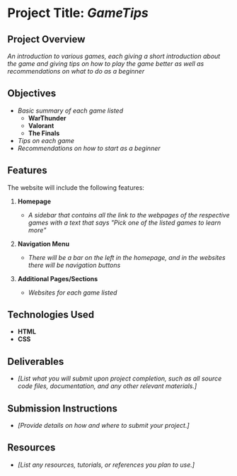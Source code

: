 # Project Title: *GameTips*

## Project Overview
*An introduction to various games, each giving a short introduction about the game and 
giving tips on how to play the game better as well as recommendations on what to do as a beginner*

## Objectives

- *Basic summary of each game listed*
    + **WarThunder**
    + **Valorant**
    + **The Finals**
- *Tips on each game*
- *Recommendations on how to start as a beginner*

## Features
The website will include the following features:

1. **Homepage**
    - *A sidebar that contains all the link to the webpages of the respective games
      with a text that says "Pick one of the listed games to learn more"*

2. **Navigation Menu**
    - *There will be a bar on the left in the homepage, and in the websites there will be navigation buttons*

3. **Additional Pages/Sections**
    - *Websites for each game listed*


## Technologies Used
- **HTML**
- **CSS**

## Deliverables
- *[List what you will submit upon project completion, such as all source code files, documentation, and any other relevant materials.]*

## Submission Instructions
- *[Provide details on how and where to submit your project.]*

## Resources
- *[List any resources, tutorials, or references you plan to use.]*
